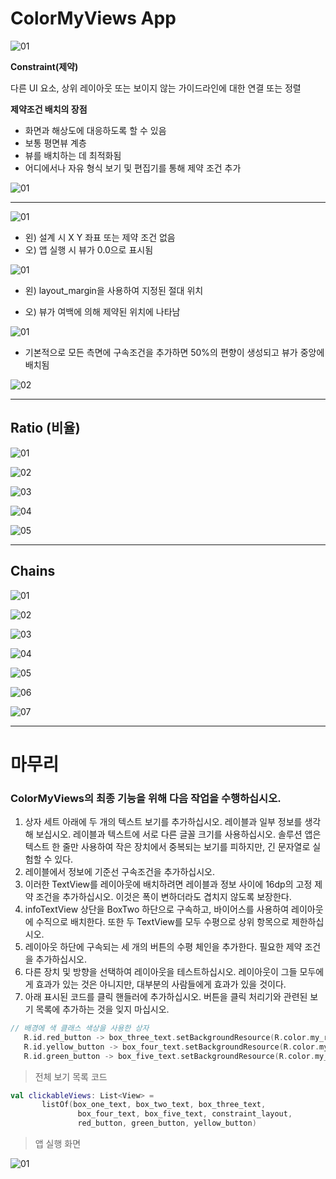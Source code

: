 # ColorMyViews App



![01](https://user-images.githubusercontent.com/49340180/63308670-c0ad3700-c32e-11e9-973a-eb37a0fe1dae.PNG)



**Constraint(제약)**

다른 UI 요소, 상위 레이아웃 또는 보이지 않는 가이드라인에 대한 연결 또는 정렬

**제약조건 배치의 장점**

- 화면과 해상도에 대응하도록 할 수 있음
- 보통 평면뷰 계층
- 뷰를 배치하는 데 최적화됨
- 어디에서나 자유 형식 보기 및 편집기를 통해 제약 조건 추가



![01](https://user-images.githubusercontent.com/49340180/63308880-885a2880-c32f-11e9-8b48-047623e7e273.PNG)







------



![01](https://user-images.githubusercontent.com/49340180/63320959-367ac800-c35a-11e9-9981-1682ef954a6d.PNG)

- 왼) 설계 시 X Y 좌표 또는 제약 조건 없음
- 오) 앱 실행 시 뷰가 0.0으로 표시됨



![01](https://user-images.githubusercontent.com/49340180/63321015-62964900-c35a-11e9-9bb9-ae5b108b220d.PNG)

- 왼) layout_margin을 사용하여 지정된 절대 위치

- 오) 뷰가 여백에 의해 제약된 위치에 나타남

  
    

![01](https://user-images.githubusercontent.com/49340180/63321158-ddf7fa80-c35a-11e9-9e0b-36cf27327d3d.PNG)

- 기본적으로 모든 측면에 구속조건을 추가하면 50%의 편향이 생성되고 뷰가 중앙에 배치됨

![02](https://user-images.githubusercontent.com/49340180/63321164-df292780-c35a-11e9-9b19-26ad08b16aab.PNG)









------







## Ratio (비율)

![01](https://user-images.githubusercontent.com/49340180/63321317-53fc6180-c35b-11e9-99a4-d52ef03ab3a2.PNG)

![02](https://user-images.githubusercontent.com/49340180/63321318-5494f800-c35b-11e9-9086-fecb33b9310d.PNG)

![03](https://user-images.githubusercontent.com/49340180/63321320-5494f800-c35b-11e9-8660-79430d90a1d9.PNG)

![04](https://user-images.githubusercontent.com/49340180/63321321-5494f800-c35b-11e9-883d-5af7cef1f1e8.PNG)

![05](https://user-images.githubusercontent.com/49340180/63321322-5494f800-c35b-11e9-9dd2-bf65ab7f7251.PNG)







------





## Chains



![01](https://user-images.githubusercontent.com/49340180/63321475-cff6a980-c35b-11e9-9c06-afb7b4622ceb.PNG)

![02](https://user-images.githubusercontent.com/49340180/63321469-cf5e1300-c35b-11e9-943c-0f52adfd8434.PNG)

![03](https://user-images.githubusercontent.com/49340180/63321470-cf5e1300-c35b-11e9-9f83-ccbfa1064283.PNG)

![04](https://user-images.githubusercontent.com/49340180/63321471-cf5e1300-c35b-11e9-9672-1fed9b2876b7.PNG)

![05](https://user-images.githubusercontent.com/49340180/63321472-cf5e1300-c35b-11e9-9aed-0f2278e03441.PNG)

![06](https://user-images.githubusercontent.com/49340180/63321473-cff6a980-c35b-11e9-8020-2d88ecadcb5e.PNG)

![07](https://user-images.githubusercontent.com/49340180/63321474-cff6a980-c35b-11e9-9415-3b22b034a674.PNG)





------





# 마무리





### ColorMyViews의 최종 기능을 위해 다음 작업을 수행하십시오.

1. 상자 세트 아래에 두 개의 텍스트 보기를 추가하십시오. 레이블과 일부 정보를 생각해 보십시오. 레이블과 텍스트에 서로 다른 글꼴 크기를 사용하십시오. 솔루션 앱은 텍스트 한 줄만 사용하여 작은 장치에서 중복되는 보기를 피하지만, 긴 문자열로 실험할 수 있다.
2. 레이블에서 정보에 기준선 구속조건을 추가하십시오.
3. 이러한 TextView를 레이아웃에 배치하려면 레이블과 정보 사이에 16dp의 고정 제약 조건을 추가하십시오. 이것은 폭이 변하더라도 겹치지 않도록 보장한다.
4. infoTextView 상단을 BoxTwo 하단으로 구속하고, 바이어스를 사용하여 레이아웃에 수직으로 배치한다. 또한 두 TextView를 모두 수평으로 상위 항목으로 제한하십시오.
5. 레이아웃 하단에 구속되는 세 개의 버튼의 수평 체인을 추가한다. 필요한 제약 조건을 추가하십시오.
6. 다른 장치 및 방향을 선택하여 레이아웃을 테스트하십시오. 레이아웃이 그들 모두에게 효과가 있는 것은 아니지만, 대부분의 사람들에게 효과가 있을 것이다.
7. 아래 표시된 코드를 클릭 핸들러에 추가하십시오. 버튼을 클릭 처리기와 관련된 보기 목록에 추가하는 것을 잊지 마십시오.

```kotlin
// 배경에 색 클래스 색상을 사용한 상자
   R.id.red_button -> box_three_text.setBackgroundResource(R.color.my_red)
   R.id.yellow_button -> box_four_text.setBackgroundResource(R.color.my_yellow)
   R.id.green_button -> box_five_text.setBackgroundResource(R.color.my_green)
```

> 전체 보기 목록 코드

```kotlin
val clickableViews: List<View> =
       listOf(box_one_text, box_two_text, box_three_text,
               box_four_text, box_five_text, constraint_layout,
               red_button, green_button, yellow_button)
```

> 앱 실행 화면

![01](https://user-images.githubusercontent.com/49340180/63327970-3da9d200-c36a-11e9-8cf4-c429ccc1bdb1.PNG)











